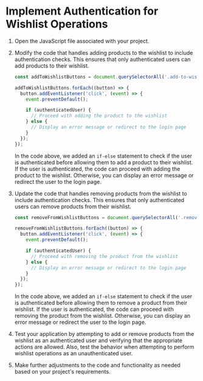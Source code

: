 

# Implement Authentication for Wishlist Operations

1. Open the JavaScript file associated with your project.

2. Modify the code that handles adding products to the wishlist to include authentication checks. This ensures that only authenticated users can add products to their wishlist.

   ```javascript
   const addToWishlistButtons = document.querySelectorAll('.add-to-wishlist');

   addToWishlistButtons.forEach((button) => {
     button.addEventListener('click', (event) => {
       event.preventDefault();

       if (authenticatedUser) {
         // Proceed with adding the product to the wishlist
       } else {
         // Display an error message or redirect to the login page
       }
     });
   });
   ```

   In the code above, we added an `if-else` statement to check if the user is authenticated before allowing them to add a product to their wishlist. If the user is authenticated, the code can proceed with adding the product to the wishlist. Otherwise, you can display an error message or redirect the user to the login page.

3. Update the code that handles removing products from the wishlist to include authentication checks. This ensures that only authenticated users can remove products from their wishlist.

   ```javascript
   const removeFromWishlistButtons = document.querySelectorAll('.remove-from-wishlist');

   removeFromWishlistButtons.forEach((button) => {
     button.addEventListener('click', (event) => {
       event.preventDefault();

       if (authenticatedUser) {
         // Proceed with removing the product from the wishlist
       } else {
         // Display an error message or redirect to the login page
       }
     });
   });
   ```

   In the code above, we added an `if-else` statement to check if the user is authenticated before allowing them to remove a product from their wishlist. If the user is authenticated, the code can proceed with removing the product from the wishlist. Otherwise, you can display an error message or redirect the user to the login page.

4. Test your application by attempting to add or remove products from the wishlist as an authenticated user and verifying that the appropriate actions are allowed. Also, test the behavior when attempting to perform wishlist operations as an unauthenticated user.

5. Make further adjustments to the code and functionality as needed based on your project's requirements.
